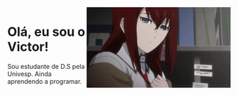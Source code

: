 <img src = "kurisu.gif" width = "325px" align = "right">

# Olá, eu sou o Victor!
Sou estudante de D.S pela Univesp.
Ainda aprendendo a programar.
